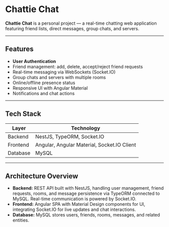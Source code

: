 # Chattie Chat

**Chattie Chat** is a personal project — a real-time chatting web application featuring friend lists, direct messages, group chats, and servers.

---

## Features

- **User Authentication**  
- Friend management: add, delete, accept/reject friend requests  
- Real-time messaging via WebSockets (Socket.IO)  
- Group chats and servers with multiple rooms  
- Online/offline presence status  
- Responsive UI with Angular Material  
- Notifications and chat actions  

---

## Tech Stack

| Layer    | Technology                           |
| -------- | ---------------------------------- |
| Backend  | NestJS, TypeORM, Socket.IO          |
| Frontend | Angular, Angular Material, Socket.IO Client |
| Database | MySQL                              |

---

## Architecture Overview

- **Backend:** REST API built with NestJS, handling user management, friend requests, rooms, and message persistence via TypeORM connected to MySQL. Real-time communication is powered by Socket.IO.  
- **Frontend:** Angular SPA with Material Design components for UI, integrating Socket.IO for live updates and chat interactions.  
- **Database:** MySQL stores users, friends, rooms, messages, and related entities.
